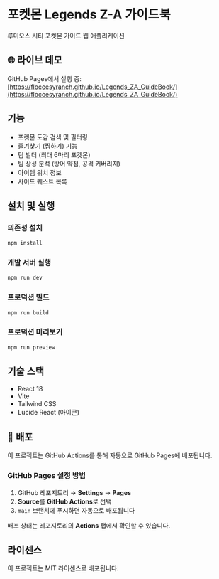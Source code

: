# 포켓몬 Legends Z-A 가이드북

루미오스 시티 포켓몬 가이드 웹 애플리케이션

## 🌐 라이브 데모

GitHub Pages에서 실행 중: [https://floccesyranch.github.io/Legends_ZA_GuideBook/](https://floccesyranch.github.io/Legends_ZA_GuideBook/)

## 기능

- 포켓몬 도감 검색 및 필터링
- 즐겨찾기 (찜하기) 기능
- 팀 빌더 (최대 6마리 포켓몬)
- 팀 상성 분석 (방어 약점, 공격 커버리지)
- 아이템 위치 정보
- 사이드 퀘스트 목록

## 설치 및 실행

### 의존성 설치

```bash
npm install
```

### 개발 서버 실행

```bash
npm run dev
```

### 프로덕션 빌드

```bash
npm run build
```

### 프로덕션 미리보기

```bash
npm run preview
```

## 기술 스택

- React 18
- Vite
- Tailwind CSS
- Lucide React (아이콘)

## 🚀 배포

이 프로젝트는 GitHub Actions를 통해 자동으로 GitHub Pages에 배포됩니다.

### GitHub Pages 설정 방법

1. GitHub 레포지토리 → **Settings** → **Pages**
2. **Source**를 **GitHub Actions**로 선택
3. `main` 브랜치에 푸시하면 자동으로 배포됩니다

배포 상태는 레포지토리의 **Actions** 탭에서 확인할 수 있습니다.

## 라이센스

이 프로젝트는 MIT 라이센스로 배포됩니다.
